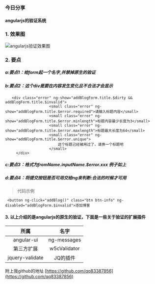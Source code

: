 <!--
author: 小莫
date: 2016-05-11
title: angularjs的验证系统
tags: angularjs
category: ng-validate
status: publish
summary: 使用angularjs的验证系统来做前端验证需要注意的一些地方
-->

### 今日分享
#### angularjs的验证系统
### 1. 效果图
 ![angularjs验证效果图](http://static.xiaomo.info/markdown/images/validate.gif)
### 2. 要点

##### a:要点1：给form起一个名字,并禁掉原生的验证
##### b:要点2：这个div是要在内容发生变化且不合法才会显示

```
   <div class="error" ng-show="addBlogForm.title.$dirty && addBlogForm.title.$invalid">
                    <small class="error" ng-show="addBlogForm.title.$error.required">请输入标题内容</small>
                    <small class="error" ng-show="addBlogForm.title.$error.minlength">标题内容最少长度为3</small>
                    <small class="error" ng-show="addBlogForm.title.$error.maxlength">标题最大长度为64</small>
                    <small class="error" ng-show="addBlogForm.title.$error.unique">
                        这个标题己经被用过了，请换一个标题吧
                    </small>
     </div>
```
##### c:要点3：格式为fromName.inputName.$error.xxx   例子如上

##### d:要点4：将提交按钮是否可用交给ng来判断:合法的时候才可用

>代码示例

```
 <button ng-click="addBlog()" class="btn btn-info" ng-disabled="addBlogForm.$invalid">添加博客
```
#### 3. 以上介绍的是angularjs的原生的验证，下面是一些关于验证的扩展插件
|所属|名字|
| :----: |:------:|
|angular-ui|  ng-messages|
|第三方扩展| w5cValidator|
|jquery-validate|  JQ的插件   |

附上我github的地址
   [https://github.com/qq83387856](https://github.com/qq83387856)
